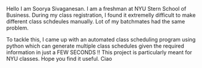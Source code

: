 Hello I am Soorya Sivaganesan. I am a freshman at NYU Stern School of Business.
During my class registration, I found it extremelly difficult to make different class schdeules manually. Lot of my batchmates had the same problem.

To tackle this, I came up with an automated class scheduling program using python which can generate multiple class schedules given the required information in just a FEW SECONDS !!
This project is particularly meant for NYU classes. Hope you find it useful. Ciao

